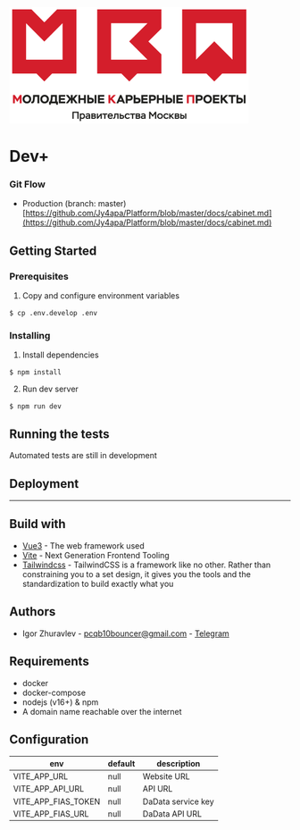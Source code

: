 ![Alt text](public/logo.png?raw=true "talent-mos-logo")
# Dev+

### Git Flow

- Production (branch: master) [https://github.com/Jy4apa/Platform/blob/master/docs/cabinet.md](https://github.com/Jy4apa/Platform/blob/master/docs/cabinet.md)


## Getting Started

### Prerequisites

1. Copy and configure environment variables

```shell
$ cp .env.develop .env
```

### Installing

1. Install dependencies

```shell
$ npm install
```

2. Run dev server

```shell
$ npm run dev
```

## Running the tests

Automated tests are still in development

## Deployment

---

## Build with

- [Vue3](https://vuejs.org/) - The web framework used
- [Vite](https://vitejs.dev/) - Next Generation Frontend Tooling
- [Tailwindcss](https://tailwindcss.com/) - TailwindCSS is a framework like no other. Rather than constraining you to a set design, it gives you the tools and the standardization to build exactly what you


## Authors

- Igor Zhuravlev - [pcqb10bouncer@gmail.com](mailto:pcqb10bouncer@gmail.com) - [Telegram](https://t.me/NeOMBouncer)

## Requirements

- docker
- docker-compose
- nodejs (v16+) & npm
- A domain name reachable over the internet

## Configuration

| env                    | default | description        |
|------------------------|---------|--------------------|
| VITE_APP_URL           | null    | Website URL        |
| VITE_APP_API_URL       | null    | API URL            |
| VITE_APP_FIAS_TOKEN    | null    | DaData service key |
| VITE_APP_FIAS_URL      | null    | DaData API URL     |
